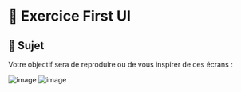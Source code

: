 # 📱 Exercice First UI

## 📄 Sujet

Votre objectif sera de reproduire ou de vous inspirer de ces écrans :

![image](https://github.com/user-attachments/assets/3972e7a3-819f-434a-a8a6-2107621fc5d4)
![image](https://github.com/user-attachments/assets/ebf54b34-6a17-45d1-b515-4c86ad52490a)
